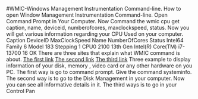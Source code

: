 #WMIC-Windows Management Instrumentation Command-line.
How to open Window Management Instrumentation Command-line.
Open Command Prompt in Your Computer.
Now Command the wmic cpu get caption, name, deviceid, numberofcores, maxclockspeed, status.
Now you will get various information regarding your CPU Used on your computer.
Caption                                DeviceID  MaxClockSpeed  Name                                 NumberOfCores  Status
Intel64 Family 6 Model 183 Stepping 1  CPU0      2100           13th Gen Intel(R) Core(TM) i7-13700  16             OK
There are three sites that explain what WMIC command is about.
[The first link](https://learn.microsoft.com/en-us/windows/win32/wmisdk/wmic)
[The second link](https://www.techtarget.com/searchenterprisedesktop/definition/Windows-Management-Instrumentation-Command-line-WMIC)
[The third link](https://www.sciencedirect.com/topics/computer-science/wmic-command)
Three example to display information of your disk,  memory , video card or any other hardware on you PC.
The first way is go to command prompt.
Give the command systeminfo.
The second way is to go to the Disk Management in your computer.
Now you can see all informative details in it.
The third ways is to go in your Control Pan
